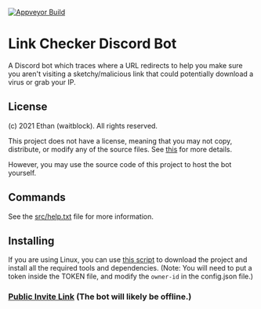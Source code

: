 [![Appveyor Build](https://ci.appveyor.com/api/projects/status/4bmtx8d5x0e99bvf?svg=true)](https://ci.appveyor.com/project/waitblock/linkcheckerbot)

# Link Checker Discord Bot

A Discord bot which traces where a URL redirects to help you make sure you aren't visiting a sketchy/malicious link that could potentially download a virus or grab your IP.

## License

(c) 2021 Ethan (waitblock). All rights reserved.

This project does not have a license, meaning that you may not copy, distribute, or modify any of the source files. See [this](https://choosealicense.com/no-permission/) for more details.

However, you may use the source code of this project to host the bot yourself.

## Commands

See the [src/help.txt](https://github.com/waitblock/LinkCheckerBot/blob/main/src/help.txt) file for more information.

## Installing

If you are using Linux, you can use [this script](https://raw.githubusercontent.com/waitblock/LinkCheckerBot/main/scripts/install.sh) to download the project and install all the required tools and dependencies.
(Note: You will need to put a token inside the TOKEN file, and modify the `owner-id` in the config.json file.)

### [Public Invite Link](https://discord.com/oauth2/authorize?client_id=874390266193260594&permissions=34360085568&scope=bot) (The bot will likely be offline.)
